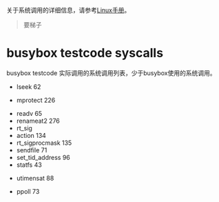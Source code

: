 关于系统调用的详细信息，请参考[Linux手册](https://man7.org/linux/man-pages/man2/syscalls.2.html)。
> 要梯子
# busybox testcode syscalls
busybox testcode 实际调用的系统调用列表，少于busybox使用的系统调用。
<!-- brk -->
 <!-- - clock_gettime 113 -->
<!-- close -->
<!-- dup3 -->
<!-- execve -->
 <!-- - faccessat 48 -->
 <!-- - fcntl 25 -->
 <!-- - fstat 80 -->
<!-- getcwd -->
 <!-- - getdents64 61 -->
<!-- getpid -->
<!-- getppid -->
 <!-- - getuid 174 -->
 <!-- - ioctl 29 -->
 <!-- - kill 129 -->
 - lseek 62
<!-- mkdirat -->
<!-- mmap -->
 - mprotect 226
<!-- munmap -->
<!-- nanosleep -->
 <!-- - newfstatat 79 -->
<!-- openat -->
<!-- read -->
 - readv 65
 - renameat2 276
 - rt_sig
 - action 134
 - rt_sigprocmask 135
 - sendfile 71
 - set_tid_address 96
 - statfs 43
 <!-- - sysinfo 179
 - syslog 116 -->
<!-- uname -->
<!-- unlinkat -->
 - utimensat 88
<!-- write -->
 <!-- - writev 66 -->
 <!-- - geteuid 175 -->
 - ppoll 73
